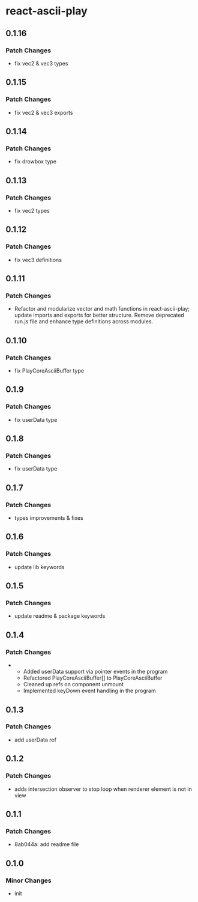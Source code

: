 # react-ascii-play

## 0.1.16

### Patch Changes

- fix vec2 & vec3 types

## 0.1.15

### Patch Changes

- fix vec2 & vec3 exports

## 0.1.14

### Patch Changes

- fix drowbox type

## 0.1.13

### Patch Changes

- fix vec2 types

## 0.1.12

### Patch Changes

- fix vec3 definitions

## 0.1.11

### Patch Changes

- Refactor and modularize vector and math functions in react-ascii-play; update imports and exports for better structure. Remove deprecated run.js file and enhance type definitions across modules.

## 0.1.10

### Patch Changes

- fix PlayCoreAsciiBuffer type

## 0.1.9

### Patch Changes

- fix userData type

## 0.1.8

### Patch Changes

- fix userData type

## 0.1.7

### Patch Changes

- types improvements & fixes

## 0.1.6

### Patch Changes

- update lib keywords

## 0.1.5

### Patch Changes

- update readme & package keywords

## 0.1.4

### Patch Changes

- - Added userData support via pointer events in the program
  - Refactored PlayCoreAsciiBuffer[] to PlayCoreAsciiBuffer
  - Cleaned up refs on component unmount
  - Implemented keyDown event handling in the program

## 0.1.3

### Patch Changes

- add userData ref

## 0.1.2

### Patch Changes

- adds intersection observer to stop loop when renderer element is not in view

## 0.1.1

### Patch Changes

- 8ab044a: add readme file

## 0.1.0

### Minor Changes

- init
